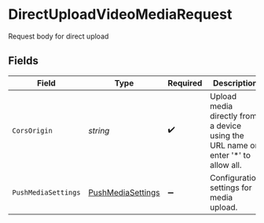 # DirectUploadVideoMediaRequest

Request body for direct upload


## Fields

| Field                                                                             | Type                                                                              | Required                                                                          | Description                                                                       | Example                                                                           |
| --------------------------------------------------------------------------------- | --------------------------------------------------------------------------------- | --------------------------------------------------------------------------------- | --------------------------------------------------------------------------------- | --------------------------------------------------------------------------------- |
| `CorsOrigin`                                                                      | *string*                                                                          | :heavy_check_mark:                                                                | Upload media directly from a device using the URL name or enter '*' to allow all. | *                                                                                 |
| `PushMediaSettings`                                                               | [PushMediaSettings](../../Models/Requests/PushMediaSettings.md)                   | :heavy_minus_sign:                                                                | Configuration settings for media upload.                                          |                                                                                   |